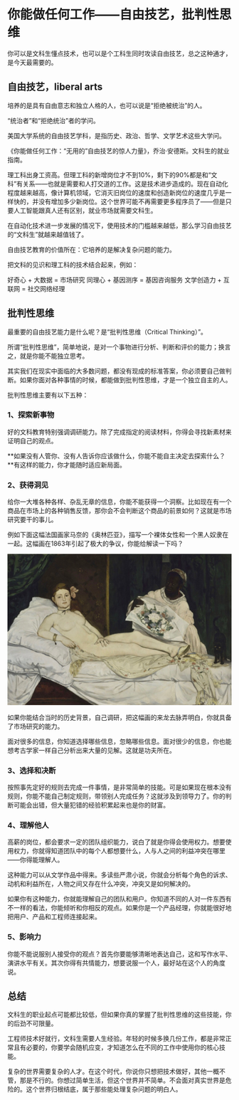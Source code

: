 # 你能做任何工作——自由技艺，批判性思维

你可以是文科生懂点技术，也可以是个工科生同时攻读自由技艺，总之这种通才，是今天最需要的。

## 自由技艺，liberal arts

培养的是具有自由意志和独立人格的人，也可以说是“拒绝被统治”的人。

“统治者”和“拒绝统治”者的学问。

美国大学系统的自由技艺学科，是指历史、政治、哲学、文学艺术这些大学问。

《你能做任何工作：“无用的”自由技艺的惊人力量》，乔治·安德斯。文科生的就业指南。

理工科出身工资高。但理工科的新增岗位才不到10%，剩下的90%都是和“文科”有关系——也就是需要和人打交道的工作。这是技术进步造成的。现在自动化程度越来越高，像计算机领域，它消灭旧岗位的速度和创造新岗位的速度几乎是一样快的，并没有增加多少新岗位。这个世界可能不再需要更多程序员了——但是只要人工智能跟真人还有区别，就业市场就需要文科生。

在自动化技术进一步发展的情况下，使用技术的门槛越来越低，那么学习自由技艺的“文科生”就越来越值钱了。

自由技艺教育的价值所在：它培养的是解决复杂问题的能力。

把文科的见识和理工科的技术结合起来，例如：

好奇心 + 大数据 = 市场研究
同理心 + 基因测序 = 基因咨询服务
文学创造力 + 互联网 = 社交网络经理

## 批判性思维

最重要的自由技艺能力是什么呢？是“批判性思维（Critical Thinking）”。

所谓“批判性思维”，简单地说，是对一个事物进行分析、判断和评价的能力；换言之，就是你能不能独立思考。 

其实我们在现实中面临的大多数问题，都没有现成的标准答案，你必须要自己做判断。如果你面对各种事情的时候，都能做到批判性思维，才是一个独立自主的人。

批判性思维主要有以下五种：

### 1、探索新事物

好的文科教育特别强调调研能力。除了完成指定的阅读材料，你得会寻找新素材来证明自己的观点。

**如果没有人管你、没有人告诉你应该做什么，你能不能自主决定去探索什么？**有这样的能力，你才能随时适应新局面。

### 2、获得洞见

给你一大堆各种各样、杂乱无章的信息，你能不能获得一个洞察。比如现在有一个商品在市场上的各种销售反馈，那你会不会判断这个商品的前景如何？这就是市场研究要干的事儿。

 例如下面这幅法国画家马奈的《奥林匹亚》，描写一个裸体女性和一个黑人奴隶在一起。这幅画在1863年引起了极大的争议，你能给解读一下吗？
 
 ![奥林匹亚](media/%E5%A5%A5%E6%9E%97%E5%8C%B9%E4%BA%9A-1.jpeg)
 
 如果你能结合当时的历史背景，自己调研，把这幅画的来龙去脉弄明白，你就具备了市场研究的能力。
 
 面对很多的信息，你知道选择哪些信息，忽略哪些信息。面对很少的信息，你也能想考古学家一样自己分析出来大量的见解。这就是功夫所在。

### 3、选择和决断

按照事先定好的规则去完成一件事情，是非常简单的技能。可是如果现在根本没有规则，你能不能自己制定规则，带领别人完成任务？这就涉及到领导力了。你的判断可能会出错，但大量犯错的经验积累起来也是你的财富。

### 4、理解他人

高薪的岗位，都会要求一定的团队组织能力，说白了就是你得会使用权力。想要使用权力，你就得知道团队中的每个人都想要什么，人与人之间的利益冲突在哪里——你得能理解人。

这种能力可以从文学作品中得来。多读些严肃小说，你就会分析每个角色的诉求、动机和利益所在，人物之间又存在什么冲突，冲突又是如何解决的。

如果你有这种能力，你就能理解自己的团队和用户。你知道不同的人对一件东西有不一样的看法，你能倾听和你相反的观点。如果你是一个产品经理，你就能很好地把用户、产品和工程师连接起来。

### 5、影响力

你能不能说服别人接受你的观点？首先你要能够清晰地表达自己，这和写作水平、演讲水平有关。其次你得有共情能力，想要说服一个人，最好站在这个人的角度说。

## 总结

文科生的职业起点可能都比较低，但如果你真的掌握了批判性思维的这些技能，你的后劲不可限量。

工程师技术好就行，文科生需要人生经验。年轻的时候多换几份工作，都是非常正常且有必要的，你要学会随机应变，才知道怎么在不同的工作中使用你的核心技能。

复杂的世界需要复杂的人才。在这个时代，你说你只想把技术做好，其他一概不管，那是不行的。你想过简单生活，但这个世界并不简单。不会面对真实世界是危险的。这个世界归根结底，属于那些能处理复杂问题的明白人。





